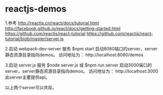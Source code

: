 # reactjs-demos

1.参考
http://reactjs.cn/react/docs/tutorial.html
http://facebook.github.io/react/docs/getting-started.html
https://github.com/reactjs/react-tutorial
https://github.com/reactjs/react-tutorial/blob/master/server.js

2.启动 webpack-dev-server 服务
$npm start
启动8080端口的server，server静态资源目录指向demos。
访问地址为：
http://localhost:8080/demos

3.启动 server.js 服务
$node server.js 或 $npm run server
启动3000端口的server，server静态资源目录指向demos。
访问地址为：
http://localhost:3000
此server主要提供api。

以上两个server可以共存。






